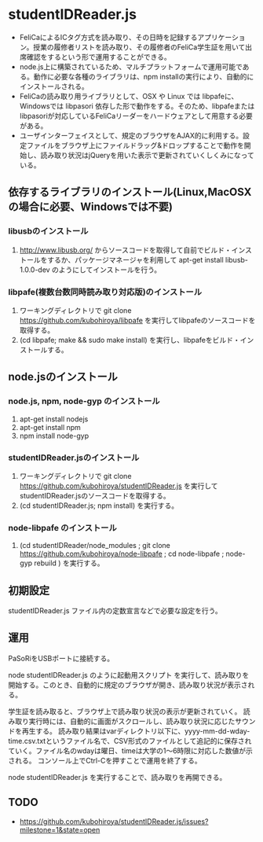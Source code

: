 studentIDReader.js
==========

* FeliCaによるICタグ方式を読み取り、その日時を記録するアプリケーション。授業の履修者リストを読み取り、その履修者のFeliCa学生証を用いて出席確認をするという形で運用することができる。
* node.js上に構築されているため、マルチプラットフォームで運用可能である。動作に必要な各種のライブラリは、npm installの実行により、自動的にインストールされる。
* FeliCaの読み取り用ライブラリとして、OSX や Linux では libpafeに、Windowsでは libpasori 依存した形で動作をする。そのため、libpafeまたはlibpasoriが対応しているFeliCaリーダーをハードウェアとして用意する必要がある。
* ユーザインターフェイスとして、規定のブラウザをAJAX的に利用する。設定ファイルをブラウザ上にファイルドラッグ&ドロップすることで動作を開始し、読み取り状況はjQueryを用いた表示で更新されていくしくみになっている。


## 依存するライブラリのインストール(Linux,MacOSXの場合に必要、Windowsでは不要)

### libusbのインストール

1. http://www.libusb.org/ からソースコードを取得して自前でビルド・インストールをするか、パッケージマネージャを利用して apt-get install libusb-1.0.0-dev のようにしてインストールを行う。

### libpafe(複数台数同時読み取り対応版)のインストール

1. ワーキングディレクトリで git clone https://github.com/kubohiroya/libpafe を実行してlibpafeのソースコードを取得する。
2. (cd libpafe; make && sudo make install) を実行し、libpafeをビルド・インストールする。


## node.jsのインストール

### node.js, npm, node-gyp のインストール

1. apt-get install nodejs
1. apt-get install npm
2. npm install node-gyp


### studentIDReader.jsのインストール

1. ワーキングディレクトリで git clone https://github.com/kubohiroya/studentIDReader.js を実行してstudentIDReader.jsのソースコードを取得する。
2. (cd studentIDReader.js; npm install) を実行する。
 

### node-libpafe のインストール

1. (cd studentIDReader/node_modules ; git clone https://github.com/kubohiroya/node-libpafe ; cd node-libpafe ; node-gyp rebuild ) を実行する。


## 初期設定

studentIDReader.js ファイル内の定数宣言などで必要な設定を行う。


## 運用

PaSoRiをUSBポートに接続する。

node studentIDReader.js のように起動用スクリプト を実行して、読み取りを開始する。このとき、自動的に規定のブラウザが開き、読み取り状況が表示される。

学生証を読み取ると、ブラウザ上で読み取り状況の表示が更新されていく。
読み取り実行時には、自動的に画面がスクロールし、読み取り状況に応じたサウンドを再生する。
読み取り結果はvarディレクトリ以下に、yyyy-mm-dd-wday-time.csv.txtというファイル名で、CSV形式のファイルとして追記的に保存されていく。ファイル名のwdayは曜日、timeは大学の1〜6時限に対応した数値が示される。
コンソール上でCtrl-Cを押すことで運用を終了する。

node studentIDReader.js を実行することで、読み取りを再開できる。 

## TODO

* https://github.com/kubohiroya/studentIDReader.js/issues?milestone=1&state=open
